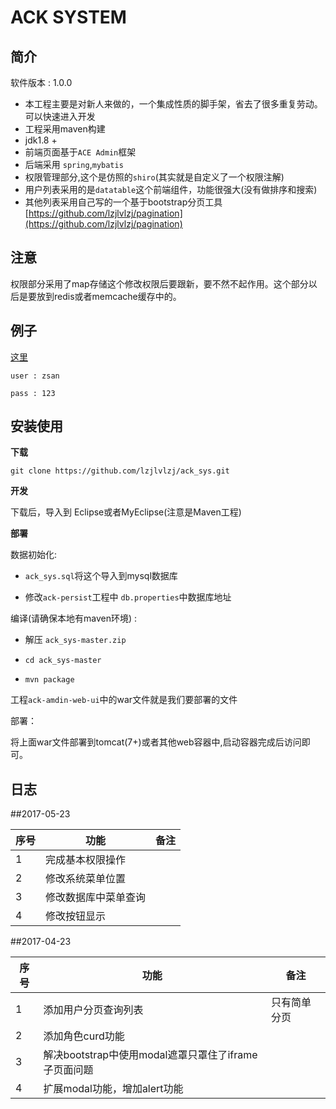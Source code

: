 ACK SYSTEM
==========

简介
----

软件版本 : 1.0.0

* 本工程主要是对新人来做的，一个集成性质的脚手架，省去了很多重复劳动。可以快速进入开发
* 工程采用maven构建
* jdk1.8 + 
* 前端页面基于`ACE Admin`框架
* 后端采用 `spring`,`mybatis`
* 权限管理部分,这个是仿照的`shiro`(其实就是自定义了一个权限注解)
* 用户列表采用的是`datatable`这个前端组件，功能很强大(没有做排序和搜索)
* 其他列表采用自己写的一个基于bootstrap分页工具[https://github.com/lzjlvlzj/pagination](https://github.com/lzjlvlzj/pagination)

注意
--
权限部分采用了map存储这个修改权限后要跟新，要不然不起作用。这个部分以后是要放到redis或者memcache缓存中的。

例子
--
[这里](http://www.itblg.com:8080/)

`user : zsan`

`pass : 123`

安装使用
------
**下载**

`git clone https://github.com/lzjlvlzj/ack_sys.git`

**开发**

下载后，导入到 Eclipse或者MyEclipse(注意是Maven工程)

**部署**

数据初始化:

* `ack_sys.sql`将这个导入到mysql数据库

* 修改`ack-persist`工程中 `db.properties`中数据库地址

编译(请确保本地有maven环境) : 

* 解压 `ack_sys-master.zip`
 
* `cd ack_sys-master`

* `mvn package`

工程`ack-amdin-web-ui`中的war文件就是我们要部署的文件

部署：

将上面war文件部署到tomcat(7+)或者其他web容器中,启动容器完成后访问即可。

日志
----
##2017-05-23

|序号|功能|备注|
|--|--|--|
|1|完成基本权限操作||
|2|修改系统菜单位置||
|3|修改数据库中菜单查询||
|4|修改按钮显示||

##2017-04-23

|序号|功能|备注|
|--|--|--|
|1|添加用户分页查询列表|只有简单分页|
|2|添加角色curd功能||
|3|解决bootstrap中使用modal遮罩只罩住了iframe子页面问题||
|4|扩展modal功能，增加alert功能||
